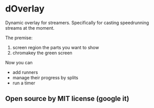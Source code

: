 # dOverlay

Dynamic overlay for streamers. Specifically for casting speedrunning streams at the moment.

The premise:

1. screen region the parts you want to show
2. chromakey the green screen

Now you can

- add runners
- manage their progress by splits
- run a timer

## Open source by MIT license (google it)